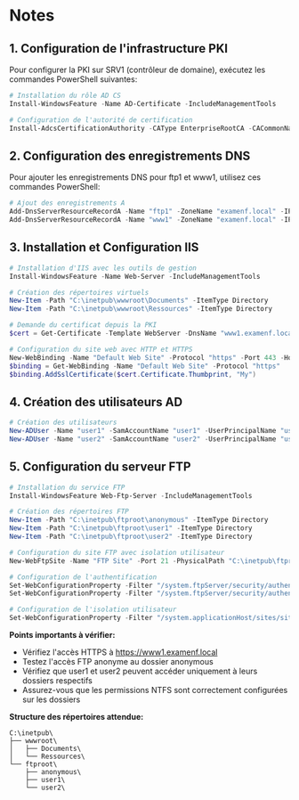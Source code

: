 # Notes 


## 1. Configuration de l'infrastructure PKI

Pour configurer la PKI sur SRV1 (contrôleur de domaine), exécutez les commandes PowerShell suivantes:

```powershell
# Installation du rôle AD CS
Install-WindowsFeature -Name AD-Certificate -IncludeManagementTools

# Configuration de l'autorité de certification
Install-AdcsCertificationAuthority -CAType EnterpriseRootCA -CACommonName "examenf-CA" -Force
```

## 2. Configuration des enregistrements DNS

Pour ajouter les enregistrements DNS pour ftp1 et www1, utilisez ces commandes PowerShell:

```powershell
# Ajout des enregistrements A
Add-DnsServerResourceRecordA -Name "ftp1" -ZoneName "examenf.local" -IPv4Address "192.168.10.3"
Add-DnsServerResourceRecordA -Name "www1" -ZoneName "examenf.local" -IPv4Address "192.168.10.3"
```

## 3. Installation et Configuration IIS

```powershell
# Installation d'IIS avec les outils de gestion
Install-WindowsFeature -Name Web-Server -IncludeManagementTools

# Création des répertoires virtuels
New-Item -Path "C:\inetpub\wwwroot\Documents" -ItemType Directory
New-Item -Path "C:\inetpub\wwwroot\Ressources" -ItemType Directory

# Demande du certificat depuis la PKI
$cert = Get-Certificate -Template WebServer -DnsName "www1.examenf.local" -CertStoreLocation "cert:\LocalMachine\My"

# Configuration du site web avec HTTP et HTTPS
New-WebBinding -Name "Default Web Site" -Protocol "https" -Port 443 -HostHeader "www1.examenf.local" -SslFlags 1
$binding = Get-WebBinding -Name "Default Web Site" -Protocol "https"
$binding.AddSslCertificate($cert.Certificate.Thumbprint, "My")
```

## 4. Création des utilisateurs AD

```powershell
# Création des utilisateurs
New-ADUser -Name "user1" -SamAccountName "user1" -UserPrincipalName "user1@examenf.local" -Enabled $true -AccountPassword (ConvertTo-SecureString "P@ssw0rd" -AsPlainText -Force)
New-ADUser -Name "user2" -SamAccountName "user2" -UserPrincipalName "user2@examenf.local" -Enabled $true -AccountPassword (ConvertTo-SecureString "P@ssw0rd" -AsPlainText -Force)
```

## 5. Configuration du serveur FTP

```powershell
# Installation du service FTP
Install-WindowsFeature Web-Ftp-Server -IncludeManagementTools

# Création des répertoires FTP
New-Item -Path "C:\inetpub\ftproot\anonymous" -ItemType Directory
New-Item -Path "C:\inetpub\ftproot\user1" -ItemType Directory
New-Item -Path "C:\inetpub\ftproot\user2" -ItemType Directory

# Configuration du site FTP avec isolation utilisateur
New-WebFtpSite -Name "FTP Site" -Port 21 -PhysicalPath "C:\inetpub\ftproot" -Force

# Configuration de l'authentification
Set-WebConfigurationProperty -Filter "/system.ftpServer/security/authentication/basicAuthentication" -Name "enabled" -Value "true"
Set-WebConfigurationProperty -Filter "/system.ftpServer/security/authentication/anonymousAuthentication" -Name "enabled" -Value "true"

# Configuration de l'isolation utilisateur
Set-WebConfigurationProperty -Filter "/system.applicationHost/sites/site[@name='FTP Site']/ftpServer/userIsolation" -Name "mode" -Value "IsolateUsingActiveDirectory"
```

**Points importants à vérifier:**
- Vérifiez l'accès HTTPS à https://www1.examenf.local
- Testez l'accès FTP anonyme au dossier anonymous
- Vérifiez que user1 et user2 peuvent accéder uniquement à leurs dossiers respectifs
- Assurez-vous que les permissions NTFS sont correctement configurées sur les dossiers

**Structure des répertoires attendue:**
```
C:\inetpub\
├── wwwroot\
│   ├── Documents\
│   └── Ressources\
└── ftproot\
    ├── anonymous\
    ├── user1\
    └── user2\
```

